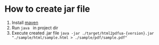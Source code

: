# How to create jar file

1. Install [maven](https://maven.apache.org/install.html)
2. Run `java ` in project dir
3. Execute created .jar file `java -jar ./target/html2pdfua-{version}.jar "./sample/html/sample.html > ./sample/pdf/sample.pdf"`
